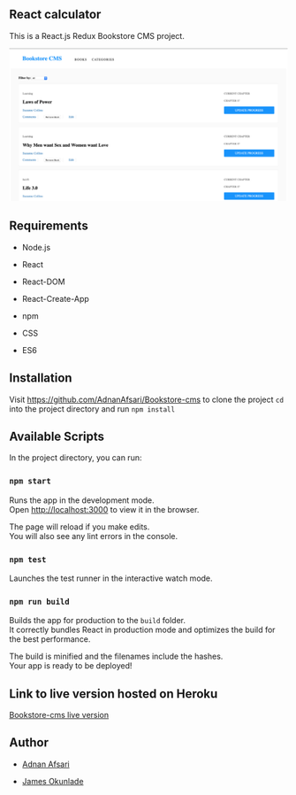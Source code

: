 ## React calculator

This is a React.js Redux Bookstore CMS project.

![Bookstore UI](bookstore.png)

## Requirements

- Node.js

- React

- React-DOM

- React-Create-App

- npm

- CSS

- ES6

## Installation

Visit https://github.com/AdnanAfsari/Bookstore-cms to clone the project `cd` into the project directory and run `npm install`

## Available Scripts

In the project directory, you can run:

### `npm start`

Runs the app in the development mode.<br>
Open [http://localhost:3000](http://localhost:3000) to view it in the browser.

The page will reload if you make edits.<br>
You will also see any lint errors in the console.

### `npm test`

Launches the test runner in the interactive watch mode.

### `npm run build`

Builds the app for production to the `build` folder.<br>
It correctly bundles React in production mode and optimizes the build for the best performance.

The build is minified and the filenames include the hashes.<br>
Your app is ready to be deployed!



## Link to live version hosted on Heroku

[Bookstore-cms live version](https://adnan-james-bookstore.herokuapp.com/)


## Author

- [Adnan Afsari](https://github.com/AdnanAfsari)

- [James Okunlade](https://github.com/JamesOkunlade)
